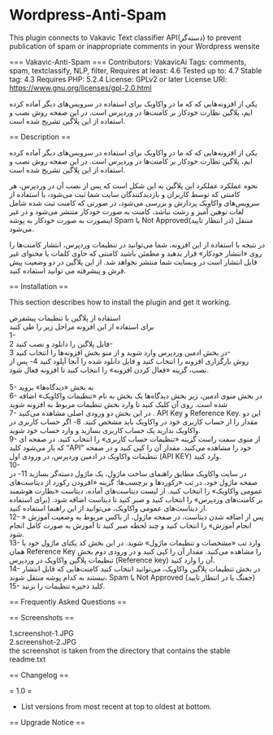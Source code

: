 # Wordpress-Anti-Spam
This plugin connects to Vakavic Text classifier API(دسته‌گر) to prevent publication of spam or inappropriate comments in your Wordpress wensite

=== Vakavic-Anti-Spam ===
Contributors: VakavicAi
Tags: comments, spam, textclassify, NLP, filter,
Requires at least: 4.6
Tested up to: 4.7
Stable tag: 4.3
Requires PHP: 5.2.4
License: GPLv2 or later
License URI: https://www.gnu.org/licenses/gpl-2.0.html

یکی از افزونه‌هایی که که ما در واکاویک برای استفاده در سرویس‌های دیگر آماده کرده ایم، پلاگین نظارت خودکار بر کامنت‌ها در وردپرس است. در این صفحه روش نصب و استفاده از این پلاگین تشریح شده است.

== Description ==

یکی از افزونه‌هایی که که ما در واکاویک برای استفاده در سرویس‌های دیگر آماده کرده ایم، پلاگین نظارت خودکار بر کامنت‌ها در وردپرس است. در این صفحه روش نصب و استفاده از این پلاگین تشریح شده است.

نحوه عملکرد
عملکرد این پلاگین به این شکل است که پس از نصب آن در وردپرس، هر کامنتی که توسط کاربران و بازدیدکنندگان سایت شما ثبت می‌شود، با استفاده از سرویس‌های واکاویک پردازش و بررسی می‌شود، در صورتی که کامنت ثبت شده شامل لغات توهین آمیز و زشت نباشد، کامنت به صورت خودکار منتشر می‌شود و در غیر اینصورت به صورت خودکار به پوشه Spam یا Not Approved(در انتظار تایید) منتقل می‌شود.

در نتیجه با استفاده از این افزونه، شما می‌توانید در تنظیمات وردپرس، انتشار کامنت‌ها را روی «انتشار خودکار» قرار بدهید و مطمئن باشید کامنتی که حاوی کلمات یا محتوای غیر قابل انتشار است در وبسایت شما منتشر نخواهد شد. از این پلاگین در دو وضعیت پیش فرش و پیشرفته می توانید استفاده کنید.

== Installation ==

This section describes how to install the plugin and get it working.

استفاده از پلاگین با تنظیمات پیشفرض<br/>
برای استفاده از این افزونه مراحل زیر را طی کنید<br/>
1-	<br/>فایل پلاگین را دانلود و نصب کنید
2-	<br/>در بخش ادمین وردپرس وارد شوید و از منو بخش افزونه‌ها را انتخاب کنید
3-	<br/>روش بارگزاری افزونه را انتخاب کنید و فایل دانلود شده را آنجا آپلود کنید
4-	پس از نصب، گزینه «فعال کردن افزونه» را انتخاب کنید تا افزونه فعال شود.<br/>
<br/>5-	به بخش «دیدگاه‌ها» بروید
<br/>6-	در بخش منوی ادمین، زیر بخش دیدگاه‌ها یک بخش به نام «تنظیمات واکاویک» اضافه شده است. روی آن کلیک کنید تا وارد بخش تنظیمات مربوط به افزونه شوید
<br/>7-	در این بخش دو ورودی اصلی مشاهده می‌کنید
. API Key و Reference Key. 
این دو مقدار را از حساب کاربری خود در واکاویک باید مشخص کنید.
8-	اگر حساب کاربری در واکاویک ندارید یک حساب کاربری بسازید و وارد حساب خود شوید.<br/>
9-	از منوی سمت راست گزینه «تنظیمات حساب کاربری» را انتخاب کنید. در صفحه ای که باز می‌شود کلید “API” خود را مشاهده می‌کنید. مقدار آن را کپی کنید و در صفحه تنظیمات واکاویک در ادمین وردپرس، در ورودی اول (API KEY) وارد کنید.<br/>
10-	<br/>در سایت واکاویک مطابق راهنمای ساخت ماژول، یک ماژول دسته‌گر بسازید
11-	در صفحه ماژول خود، در تب «رکوردها و برچسب‌ها: گزینه «افزودن رکورد از دیتاست‌های عمومی واکاویک» را انتخاب کنید. از لیست دیتاست‌های آماده، دیتاست «نظارت هوشمند بر کامنت‌های وردپرس» را انتخاب کنید و صبر کنید تا دیتاست اضافه شود. (برای استفاده از دیتاست‌های عمومی واکاویک، می‌توانید از این راهنما استفاده کنید.<br/>
12-	پس از اضافه شدن دیتاست، در صفحه ماژول، از باکس مربوط به وضعیت آموزش « انجام آموزش» را انتخاب کنید و چند لحظه صبر کنید تا آموزش به صورت کامل انجام شود.<br/>
13-	وارد تب «مشخصات و تنظیمات ماژول» شوید. در این بخش کد یکتای ماژول خود یا همان Reference Key را مشاهده می‌کنید. مقدار آن را کپی کنید و در ورودی دوم بخش تنظیمات پلاگین واکاویک در وردپرس (Reference key) آن را وارد کنید.<br/>
14-	در بخش تنظیمات پلاگین واکاویک، می‌توانید انتخاب کنید کامنت‌هایی که قابل انتشار نیستند به کدام پوشه منتقل شوند، Spam یا Not Approved (جفنگ یا در انتظار تایید)<br/>
15-	کلید ذخیره تنظیمات را بزنید.<br/>


== Frequently Asked Questions ==


== Screenshots ==

1.screenshot-1.JPG  
2.screenshot-2.JPG  
the screenshot is taken from the directory that contains the stable readme.txt

== Changelog ==

= 1.0 =
* List versions from most recent at top to oldest at bottom.

== Upgrade Notice ==



